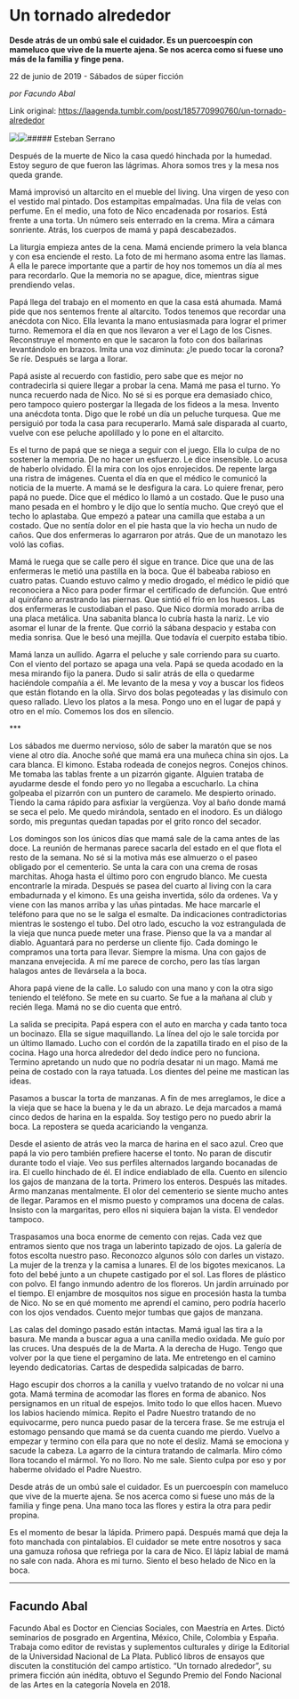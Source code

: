 # Un tornado alrededor

**Desde atrás de un ombú sale el cuidador. Es un puercoespín con mameluco que vive de la muerte ajena. Se nos acerca como si fuese uno más de la familia y finge pena.**

22 de junio de 2019 - Sábados de súper ficción

_por Facundo Abal_

Link original: https://laagenda.tumblr.com/post/185770990760/un-tornado-alrededor

![](https://64.media.tumblr.com/715aea16df5da394723a46f0ff2c75f3/c9e68b23e21a0599-f9/s500x750/f073f93ecfa611af11f4b6edf8836717dd600c8b.jpg)![](https://64.media.tumblr.com/715aea16df5da394723a46f0ff2c75f3/c9e68b23e21a0599-f9/s500x750/f073f93ecfa611af11f4b6edf8836717dd600c8b.jpg)##### Esteban Serrano

Después de la muerte de Nico la casa quedó hinchada por la humedad. Estoy seguro de que fueron las lágrimas. Ahora somos tres y la mesa nos queda grande.

Mamá improvisó un altarcito en el mueble del living. Una virgen de yeso con el vestido mal pintado. Dos estampitas empalmadas. Una fila de velas con perfume. En el medio, una foto de Nico encadenada por rosarios. Está frente a una torta. Un número seis enterrado en la crema. Mira a cámara sonriente. Atrás, los cuerpos de mamá y papá descabezados.

La liturgia empieza antes de la cena. Mamá enciende primero la vela blanca y con esa enciende el resto. La foto de mi hermano asoma entre las llamas. A ella le parece importante que a partir de hoy nos tomemos un día al mes para recordarlo. Que la memoria no se apague, dice, mientras sigue prendiendo velas.

Papá llega del trabajo en el momento en que la casa está ahumada. Mamá pide que nos sentemos frente al altarcito. Todos tenemos que recordar una anécdota con Nico. Ella levanta la mano entusiasmada para lograr el primer turno. Rememora el día en que nos llevaron a ver el Lago de los Cisnes. Reconstruye el momento en que le sacaron la foto con dos bailarinas levantándolo en brazos. Imita una voz diminuta: ¿le puedo tocar la corona? Se ríe. Después se larga a llorar.

Papá asiste al recuerdo con fastidio, pero sabe que es mejor no contradecirla si quiere llegar a probar la cena. Mamá me pasa el turno. Yo nunca recuerdo nada de Nico. No sé si es porque era demasiado chico, pero tampoco quiero postergar la llegada de los fideos a la mesa. Invento una anécdota tonta. Digo que le robé un día un peluche turquesa. Que me persiguió por toda la casa para recuperarlo. Mamá sale disparada al cuarto, vuelve con ese peluche apolillado y lo pone en el altarcito.

Es el turno de papá que se niega a seguir con el juego. Ella lo culpa de no sostener la memoria. De no hacer un esfuerzo. Le dice insensible. Lo acusa de haberlo olvidado. Él la mira con los ojos enrojecidos. De repente larga una ristra de imágenes. Cuenta el día en que el médico le comunicó la noticia de la muerte. A mamá se le desfigura la cara. Lo quiere frenar, pero papá no puede. Dice que el médico lo llamó a un costado. Que le puso una mano pesada en el hombro y le dijo que lo sentía mucho. Que creyó que el techo lo aplastaba. Que empezó a patear una camilla que estaba a un costado. Que no sentía dolor en el pie hasta que la vio hecha un nudo de caños. Que dos enfermeras lo agarraron por atrás. Que de un manotazo les voló las cofias.

Mamá le ruega que se calle pero él sigue en trance. Dice que una de las enfermeras le metió una pastilla en la boca. Que él babeaba rabioso en cuatro patas. Cuando estuvo calmo y medio drogado, el médico le pidió que reconociera a Nico para poder firmar el certificado de defunción. Que entró al quirófano arrastrando las piernas. Que sintió el frío en los huesos. Las dos enfermeras le custodiaban el paso. Que Nico dormía morado arriba de una placa metálica. Una sabanita blanca lo cubría hasta la nariz. Le vio asomar el lunar de la frente. Que corrió la sábana despacio y estaba con media sonrisa. Que le besó una mejilla. Que todavía el cuerpito estaba tibio.

Mamá lanza un aullido. Agarra el peluche y sale corriendo para su cuarto. Con el viento del portazo se apaga una vela. Papá se queda acodado en la mesa mirando fijo la panera. Dudo si salir atrás de ella o quedarme haciéndole compañía a él. Me levanto de la mesa y voy a buscar los fideos que están flotando en la olla. Sirvo dos bolas pegoteadas y las disimulo con queso rallado. Llevo los platos a la mesa. Pongo uno en el lugar de papá y otro en el mío. Comemos los dos en silencio.

\*\*\*

Los sábados me duermo nervioso, sólo de saber la maratón que se nos viene al otro día. Anoche soñé que mamá era una muñeca china sin ojos. La cara blanca. El kimono. Estaba rodeada de conejos negros. Conejos chinos. Me tomaba las tablas frente a un pizarrón gigante. Alguien trataba de ayudarme desde el fondo pero yo no llegaba a escucharlo. La china golpeaba el pizarrón con un puntero de caramelo. Me despierto orinado. Tiendo la cama rápido para asfixiar la vergüenza. Voy al baño donde mamá se seca el pelo. Me quedo mirándola, sentado en el inodoro. Es un diálogo sordo, mis preguntas quedan tapadas por el grito ronco del secador.

Los domingos son los únicos días que mamá sale de la cama antes de las doce. La reunión de hermanas parece sacarla del estado en el que flota el resto de la semana. No sé si la motiva más ese almuerzo o el paseo obligado por el cementerio. Se unta la cara con una crema de rosas marchitas. Ahoga hasta el último poro con engrudo blanco. Me cuesta encontrarle la mirada. Después se pasea del cuarto al living con la cara embadurnada y el kimono. Es una geisha invertida, sólo da ordenes. Va y viene con las manos arriba y las uñas pintadas. Me hace marcarle el teléfono para que no se le salga el esmalte. Da indicaciones contradictorias mientras le sostengo el tubo. Del otro lado, escucho la voz estrangulada de la vieja que nunca puede meter una frase. Pienso que la va a mandar al diablo. Aguantará para no perderse un cliente fijo. Cada domingo le compramos una torta para llevar. Siempre la misma. Una con gajos de manzana envejecida. A mí me parece de corcho, pero las tías largan halagos antes de llevársela a la boca.

Ahora papá viene de la calle. Lo saludo con una mano y con la otra sigo teniendo el teléfono. Se mete en su cuarto. Se fue a la mañana al club y recién llega. Mamá no se dio cuenta que entró.

La salida se precipita. Papá espera con el auto en marcha y cada tanto toca un bocinazo. Ella se sigue maquillando. La línea del ojo le sale torcida por un último llamado. Lucho con el cordón de la zapatilla tirado en el piso de la cocina. Hago una horca alrededor del dedo índice pero no funciona. Termino apretando un nudo que no podría desatar ni un mago. Mamá me peina de costado con la raya tatuada. Los dientes del peine me mastican las ideas.

Pasamos a buscar la torta de manzanas. A fin de mes arreglamos, le dice a la vieja que se hace la buena y le da un abrazo. Le deja marcados a mamá cinco dedos de harina en la espalda. Soy testigo pero no puedo abrir la boca. La repostera se queda acariciando la venganza.

Desde el asiento de atrás veo la marca de harina en el saco azul. Creo que papá la vio pero también prefiere hacerse el tonto. No paran de discutir durante todo el viaje. Veo sus perfiles alternados largando bocanadas de ira. El cuello hinchado de él. El índice endiablado de ella. Cuento en silencio los gajos de manzana de la torta. Primero los enteros. Después las mitades. Armo manzanas mentalmente. El olor del cementerio se siente mucho antes de llegar. Paramos en el mismo puesto y compramos una docena de calas. Insisto con la margaritas, pero ellos ni siquiera bajan la vista. El vendedor tampoco.

Traspasamos una boca enorme de cemento con rejas. Cada vez que entramos siento que nos traga un laberinto tapizado de ojos. La galería de fotos escolta nuestro paso. Reconozco algunos sólo con darles un vistazo. La mujer de la trenza y la camisa a lunares. El de los bigotes mexicanos. La foto del bebé junto a un chupete castigado por el sol. Las flores de plástico con polvo. El fango inmundo adentro de los floreros. Un jardín arruinado por el tiempo. El enjambre de mosquitos nos sigue en procesión hasta la tumba de Nico. No se en qué momento me aprendí el camino, pero podría hacerlo con los ojos vendados. Cuento mejor tumbas que gajos de manzana.

Las calas del domingo pasado están intactas. Mamá igual las tira a la basura. Me manda a buscar agua a una canilla medio oxidada. Me guío por las cruces. Una después de la de Marta. A la derecha de Hugo. Tengo que volver por la que tiene el pergamino de lata. Me entretengo en el camino leyendo dedicatorias. Cartas de despedida salpicadas de barro.

Hago escupir dos chorros a la canilla y vuelvo tratando de no volcar ni una gota. Mamá termina de acomodar las flores en forma de abanico. Nos persignamos en un ritual de espejos. Imito todo lo que ellos hacen. Muevo los labios haciendo mímica. Repito el Padre Nuestro tratando de no equivocarme, pero nunca puedo pasar de la tercera frase. Se me estruja el estomago pensando que mamá se da cuenta cuando me pierdo. Vuelvo a empezar y termino con ella para que no note el desliz. Mamá se emociona y sacude la cabeza. La agarro de la cintura tratando de calmarla. Miro cómo llora tocando el mármol. Yo no lloro. No me sale. Siento culpa por eso y por haberme olvidado el Padre Nuestro.

Desde atrás de un ombú sale el cuidador. Es un puercoespín con mameluco que vive de la muerte ajena. Se nos acerca como si fuese uno más de la familia y finge pena. Una mano toca las flores y estira la otra para pedir propina.

Es el momento de besar la lápida. Primero papá. Después mamá que deja la foto manchada con pintalabios. El cuidador se mete entre nosotros y saca una gamuza roñosa que refriega por la cara de Nico. El lápiz labial de mamá no sale con nada. Ahora es mi turno. Siento el beso helado de Nico en la boca.



---

Facundo Abal
------------


Facundo Abal es Doctor en Ciencias Sociales, con Maestría en Artes. Dictó seminarios de posgrado en Argentina, México, Chile, Colombia y España. Trabaja como editor de revistas y suplementos culturales y dirige la Editorial de la Universidad Nacional de La Plata. Publicó libros de ensayos que discuten la constitución del campo artístico. “Un tornado alrededor”, su primera ficción aún inédita, obtuvo el Segundo Premio del Fondo Nacional de las Artes en la categoría Novela en 2018. 

